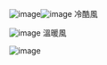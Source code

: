 ![image](https://github.com/user-attachments/assets/20122bbb-82ab-494e-86e4-444be35d3e5a)![image](https://github.com/user-attachments/assets/e78f116b-e52a-4e7d-9f18-7e1194c02f60)
冷酷風

![image](https://github.com/user-attachments/assets/1044bfb0-d659-475a-9599-7c6801d0fd06)
溫暖風

![image](https://github.com/user-attachments/assets/341eea69-e992-4658-9650-f2e1a42459be)




